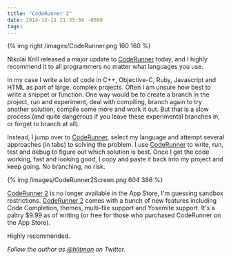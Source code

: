 ```yaml
---
title: "CodeRunner 2"
date: 2014-12-11 21:35:50 -0500
tags: 
---
```


{% img right /images/CodeRunner.png 160 160 %}

Nikolai Krill released a major update to [CodeRunner](https://coderunnerapp.com) today, and I highly recommend it to all programmers no matter what languages you use.

In my case I write a lot of code in C++, Objective-C, Ruby, Javascript and HTML as part of large, complex projects. Often I am unsure how best to write a snippet or function. One way would be to create a branch in the project, run and experiment, deal with compiling, branch again to try another solution, compile some more and work it out. But that is a slow process (and quite dangerous if you leave these experimental branches in, or forget to branch at all).

Instead, I jump over to [CodeRunner](https://coderunnerapp.com), select my language and attempt several approaches (in tabs) to solving the problem. I use [CodeRunner](https://coderunnerapp.com) to write, run, test and debug to figure out which solution is best. Once I get the code working, fast and looking good, I copy and paste it back into my project and keep going. No branching, no risk.

{% img /images/CodeRunner2Screen.png 604 386 %}

[CodeRunner 2](https://coderunnerapp.com) is no longer available in the App Store, I'm guessing sandbox restrictions. [CodeRunner 2](https://coderunnerapp.com) comes with a bunch of new features including Code Completion, themes, multi-file support and Yosemite support. It's a paltry $9.99 as of writing (or free for those who purchased CodeRunner on the App Store).

Highly recommended. 

*Follow the author as [@hiltmon](https://twitter.com/hiltmon) on Twitter.*
